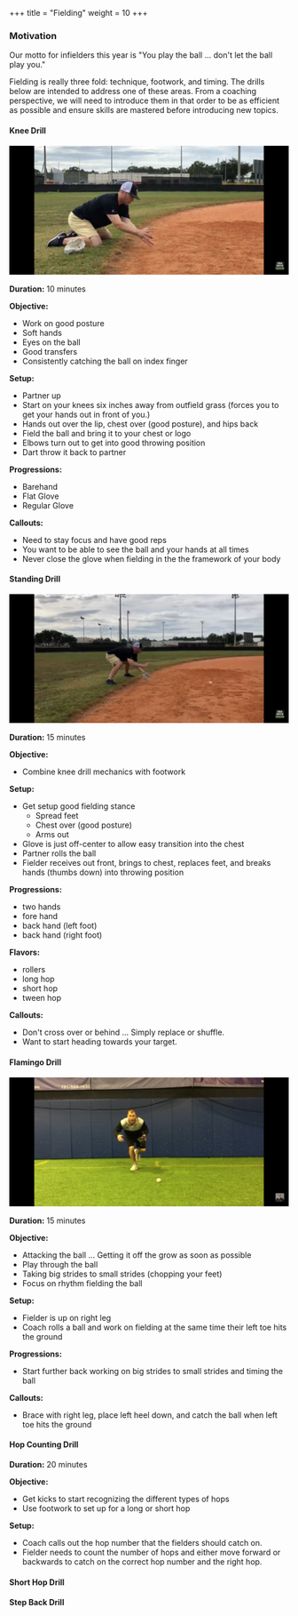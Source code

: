 +++
title = "Fielding"
weight = 10
+++

### Motivation
Our motto for infielders this year is "You play the ball ... don't let the ball play you."  

Fielding is really three fold: technique, footwork, and timing.  The drills below are intended to address one of these areas.  From a coaching perspective, we will need to introduce them in that order to be as efficient as possible and ensure skills are mastered before introducing new topics.

#### Knee Drill
[![hands routine](/images/hands_knee_drill.png)](https://youtu.be/SHA1orN7eHE?start=62&end=270 "Hands Routine")

**Duration:** 10 minutes

**Objective:**
- Work on good posture
- Soft hands
- Eyes on the ball
- Good transfers
- Consistently catching the ball on index finger

**Setup:**
- Partner up
- Start on your knees six inches away from outfield grass (forces you to get your hands out in front of you.)
- Hands out over the lip, chest over (good posture), and hips back
- Field the ball and bring it to your chest or logo
- Elbows turn out to get into good throwing position
- Dart throw it back to partner

**Progressions:**
- Barehand
- Flat Glove
- Regular Glove

**Callouts:**
- Need to stay focus and have good reps
- You want to be able to see the ball and your hands at all times
- Never close the glove when fielding in the the framework of your body

#### Standing Drill
[![hands routine](/images/hands_stand_drill.png)](https://youtu.be/SHA1orN7eHE?start=275&end=483 "Hands Routine")

**Duration:** 15 minutes

**Objective:**
- Combine knee drill mechanics with footwork

**Setup:**
- Get setup good fielding stance
  - Spread feet
  - Chest over (good posture)
  - Arms out
- Glove is just off-center to allow easy transition into the chest
- Partner rolls the ball
- Fielder receives out front, brings to chest, replaces feet, and breaks hands (thumbs down) into throwing position

**Progressions:**
- two hands
- fore hand
- back hand (left foot)
- back hand (right foot)

**Flavors:**
- rollers
- long hop
- short hop
- tween hop

**Callouts:**
- Don't cross over or behind ... Simply replace or shuffle.
- Want to start heading towards your target.

#### Flamingo Drill
[![hands routine](/images/hands_flamingo_drill.png)](https://youtu.be/eD5FBGs6jMY "Hands Routine")

**Duration:** 15 minutes

**Objective:**
- Attacking the ball ... Getting it off the grow as soon as possible
- Play through the ball
- Taking big strides to small strides (chopping your feet)
- Focus on rhythm fielding the ball

**Setup:**
- Fielder is up on right leg
- Coach rolls a ball and work on fielding at the same time their left toe hits the ground

**Progressions:**
- Start further back working on big strides to small strides and timing the ball

**Callouts:**
- Brace with right leg, place left heel down, and catch the ball when left toe hits the ground

#### Hop Counting Drill
**Duration:** 20 minutes

**Objective:**
- Get kicks to start recognizing the different types of hops
- Use footwork to set up for a long or short hop

**Setup:**
- Coach calls out the hop number that the fielders should catch on.
- Fielder needs to count the number of hops and either move forward or backwards to catch on the correct hop number and the right hop.

#### Short Hop Drill
#### Step Back Drill

